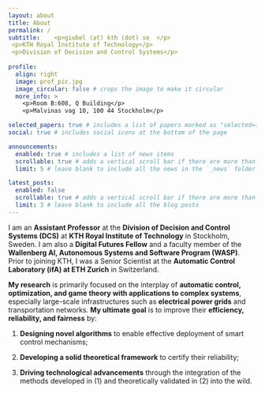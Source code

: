 ```yaml
---
layout: about
title: About
permalink: /
subtitle:    <p>giubel (at) kth (dot) se  </p> 
 <p>KTH Royal Institute of Technology</p> 
 <p>Division of Decision and Control Systems</p> 
 
profile:
  align: right
  image: prof_pic.jpg
  image_circular: false # crops the image to make it circular
  more_info: >
    <p>Room B:608, Q Building</p>
    <p>Malvinas vag 10, 100 44 Stockholm</p>

selected_papers: true # includes a list of papers marked as "selected={true}"
social: true # includes social icons at the bottom of the page

announcements:
  enabled: true # includes a list of news items
  scrollable: true # adds a vertical scroll bar if there are more than 3 news items
  limit: 5 # leave blank to include all the news in the `_news` folder

latest_posts:
  enabled: false
  scrollable: true # adds a vertical scroll bar if there are more than 3 new posts items
  limit: 3 # leave blank to include all the blog posts
---
```


I am an **Assistant Professor** at the **Division of Decision and Control Systems (DCS)** at **KTH Royal Institute of Technology** in Stockholm, Sweden. I am also a **Digital Futures Fellow** and a faculty member of the **Wallenberg AI, Autonomous Systems and Software Program (WASP)**. Prior to joining KTH, I was a Senior Scientist at the **Automatic Control Laboratory (ifA) at ETH Zurich** in Switzerland. 

**My research** is primarily focused on the interplay of **automatic control, optimization, and game theory with applications to complex systems**, especially large-scale infrastructures such as **electrical power grids** and transportation networks. **My ultimate goal** is to improve their **efficiency, reliability, and fairness** by:

1. **Designing novel algorithms** to enable effective deployment of smart control mechanisms;

2. **Developing a solid theoretical framework** to certify their reliability;

3. **Driving technological advancements** through the integration of the methods developed in (1) and theoretically validated in (2) into the wild.


